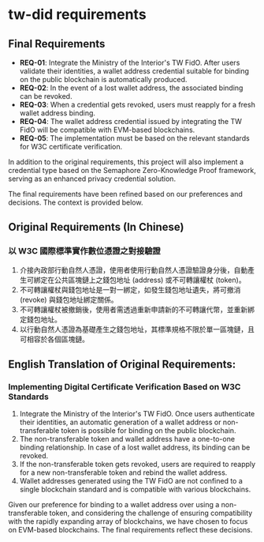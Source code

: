 # tw-did requirements

## Final Requirements

- **REQ-01**: Integrate the Ministry of the Interior's TW FidO. After users validate their identities, a wallet address credential suitable for binding on the public blockchain is automatically produced.
- **REQ-02**: In the event of a lost wallet address, the associated binding can be revoked.
- **REQ-03**: When a credential gets revoked, users must reapply for a fresh wallet address binding.
- **REQ-04**: The wallet address credential issued by integrating the TW FidO will be compatible with EVM-based blockchains.
- **REQ-05**: The implementation must be based on the relevant standards for W3C certificate verification.

In addition to the original requirements, this project will also implement a credential type based on the Semaphore Zero-Knowledge Proof framework, serving as an enhanced privacy credential solution.

The final requirements have been refined based on our preferences and decisions. The context is provided below.

## Original Requirements (In Chinese)

### 以 W3C 國際標準實作數位憑證之對接驗證

1. 介接內政部行動自然人憑證，使用者使用行動自然人憑證驗證身分後，自動產生可綁定在公共區塊鏈上之錢包地址 (address) 或不可轉讓權杖 (token)。
2. 不可轉讓權杖與錢包地址是一對一綁定，如發生錢包地址遺失，將可撤消 (revoke) 與錢包地址綁定關係。
3. 不可轉讓權杖被撤銷後，使用者需透過重新申請新的不可轉讓代幣，並重新綁定錢包地址。
4. 以行動自然人憑證為基礎產生之錢包地址，其標準規格不限於單一區塊鏈，且可相容於各個區塊鏈。

## English Translation of Original Requirements:

### Implementing Digital Certificate Verification Based on W3C Standards

1. Integrate the Ministry of the Interior's TW FidO. Once users authenticate their identities, an automatic generation of a wallet address or non-transferable token is possible for binding on the public blockchain.
2. The non-transferable token and wallet address have a one-to-one binding relationship. In case of a lost wallet address, its binding can be revoked.
3. If the non-transferable token gets revoked, users are required to reapply for a new non-transferable token and rebind the wallet address.
4. Wallet addresses generated using the TW FidO are not confined to a single blockchain standard and is compatible with various blockchains.

Given our preference for binding to a wallet address over using a non-transferable token, and considering the challenge of ensuring compatibility with the rapidly expanding array of blockchains, we have chosen to focus on EVM-based blockchains. The final requirements reflect these decisions.
